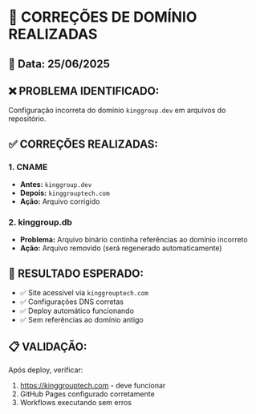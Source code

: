 # 🔧 CORREÇÕES DE DOMÍNIO REALIZADAS

## 📅 Data: 25/06/2025

## ❌ PROBLEMA IDENTIFICADO:
Configuração incorreta do domínio `kinggroup.dev` em arquivos do repositório.

## ✅ CORREÇÕES REALIZADAS:

### 1. **CNAME**
- **Antes:** `kinggroup.dev`
- **Depois:** `kinggrouptech.com`
- **Ação:** Arquivo corrigido

### 2. **kinggroup.db**
- **Problema:** Arquivo binário continha referências ao domínio incorreto
- **Ação:** Arquivo removido (será regenerado automaticamente)

## 🎯 RESULTADO ESPERADO:
- ✅ Site acessível via `kinggrouptech.com`
- ✅ Configurações DNS corretas
- ✅ Deploy automático funcionando
- ✅ Sem referências ao domínio antigo

## 📋 VALIDAÇÃO:
Após deploy, verificar:
1. https://kinggrouptech.com - deve funcionar
2. GitHub Pages configurado corretamente
3. Workflows executando sem erros

